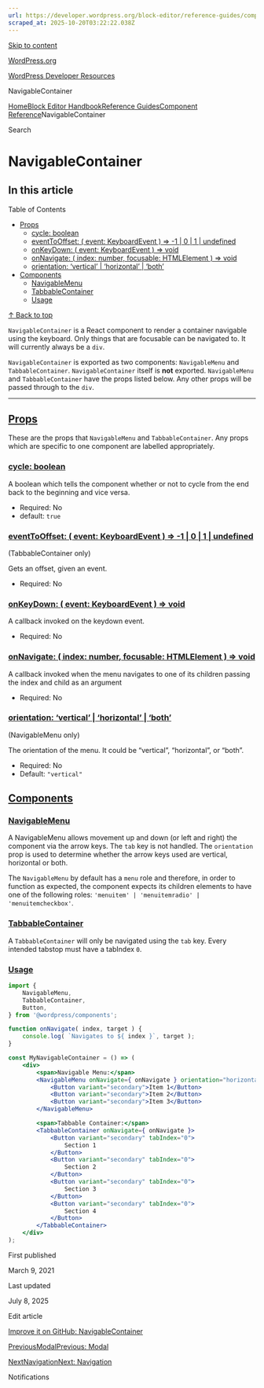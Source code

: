 ```yaml
---
url: https://developer.wordpress.org/block-editor/reference-guides/components/navigable-container
scraped_at: 2025-10-20T03:22:22.038Z
---
```


[Skip to content](https://developer.wordpress.org/block-editor/reference-guides/components/navigable-container/#wp--skip-link--target)

[WordPress.org](https://wordpress.org/)

[WordPress Developer Resources](https://developer.wordpress.org/)

NavigableContainer


[Home](https://developer.wordpress.org/)[Block Editor Handbook](https://developer.wordpress.org/block-editor/)[Reference Guides](https://developer.wordpress.org/block-editor/reference-guides/)[Component Reference](https://developer.wordpress.org/block-editor/reference-guides/components/)NavigableContainer

Search

# NavigableContainer

## In this article

Table of Contents

- [Props](https://developer.wordpress.org/block-editor/reference-guides/components/navigable-container/#props)
  - [cycle: boolean](https://developer.wordpress.org/block-editor/reference-guides/components/navigable-container/#cycle-boolean)
  - [eventToOffset: ( event: KeyboardEvent ) => -1 \| 0 \| 1 \| undefined](https://developer.wordpress.org/block-editor/reference-guides/components/navigable-container/#eventtooffset-event-keyboardevent-1-0-1-undefined)
  - [onKeyDown: ( event: KeyboardEvent ) => void](https://developer.wordpress.org/block-editor/reference-guides/components/navigable-container/#onkeydown-event-keyboardevent-void)
  - [onNavigate: ( index: number, focusable: HTMLElement ) => void](https://developer.wordpress.org/block-editor/reference-guides/components/navigable-container/#onnavigate-index-number-focusable-htmlelement-void)
  - [orientation: ‘vertical’ \| ‘horizontal’ \| ‘both’](https://developer.wordpress.org/block-editor/reference-guides/components/navigable-container/#orientation-vertical-horizontal-both)
- [Components](https://developer.wordpress.org/block-editor/reference-guides/components/navigable-container/#components)
  - [NavigableMenu](https://developer.wordpress.org/block-editor/reference-guides/components/navigable-container/#navigablemenu)
  - [TabbableContainer](https://developer.wordpress.org/block-editor/reference-guides/components/navigable-container/#tabbablecontainer)
  - [Usage](https://developer.wordpress.org/block-editor/reference-guides/components/navigable-container/#usage)

[↑ Back to top](https://developer.wordpress.org/block-editor/reference-guides/components/navigable-container/#wp--skip-link--target)

`NavigableContainer` is a React component to render a container navigable using the keyboard. Only things that are focusable can be navigated to. It will currently always be a `div`.

`NavigableContainer` is exported as two components: `NavigableMenu` and `TabbableContainer`. `NavigableContainer` itself is **not** exported. `NavigableMenu` and `TabbableContainer` have the props listed below. Any other props will be passed through to the `div`.

* * *

## [Props](https://developer.wordpress.org/block-editor/reference-guides/components/navigable-container/\#props)

These are the props that `NavigableMenu` and `TabbableContainer`. Any props which are specific to one component are labelled appropriately.

### [cycle: boolean](https://developer.wordpress.org/block-editor/reference-guides/components/navigable-container/\#cycle-boolean)

A boolean which tells the component whether or not to cycle from the end back to the beginning and vice versa.

- Required: No
- default: `true`

### [eventToOffset: ( event: KeyboardEvent ) => -1 \| 0 \| 1 \| undefined](https://developer.wordpress.org/block-editor/reference-guides/components/navigable-container/\#eventtooffset-event-keyboardevent-1-0-1-undefined)

(TabbableContainer only)

Gets an offset, given an event.

- Required: No

### [onKeyDown: ( event: KeyboardEvent ) => void](https://developer.wordpress.org/block-editor/reference-guides/components/navigable-container/\#onkeydown-event-keyboardevent-void)

A callback invoked on the keydown event.

- Required: No

### [onNavigate: ( index: number, focusable: HTMLElement ) => void](https://developer.wordpress.org/block-editor/reference-guides/components/navigable-container/\#onnavigate-index-number-focusable-htmlelement-void)

A callback invoked when the menu navigates to one of its children passing the index and child as an argument

- Required: No

### [orientation: ‘vertical’ \| ‘horizontal’ \| ‘both’](https://developer.wordpress.org/block-editor/reference-guides/components/navigable-container/\#orientation-vertical-horizontal-both)

(NavigableMenu only)

The orientation of the menu. It could be “vertical”, “horizontal”, or “both”.

- Required: No
- Default: `"vertical"`

## [Components](https://developer.wordpress.org/block-editor/reference-guides/components/navigable-container/\#components)

### [NavigableMenu](https://developer.wordpress.org/block-editor/reference-guides/components/navigable-container/\#navigablemenu)

A NavigableMenu allows movement up and down (or left and right) the component via the arrow keys. The `tab` key is not handled. The `orientation` prop is used to determine whether the arrow keys used are vertical, horizontal or both.

The `NavigableMenu` by default has a `menu` role and therefore, in order to function as expected, the component expects its children elements to have one of the following roles: `'menuitem' | 'menuitemradio' | 'menuitemcheckbox'`.

### [TabbableContainer](https://developer.wordpress.org/block-editor/reference-guides/components/navigable-container/\#tabbablecontainer)

A `TabbableContainer` will only be navigated using the `tab` key. Every intended tabstop must have a tabIndex `0`.

### [Usage](https://developer.wordpress.org/block-editor/reference-guides/components/navigable-container/\#usage)

```jsx
import {
    NavigableMenu,
    TabbableContainer,
    Button,
} from '@wordpress/components';

function onNavigate( index, target ) {
    console.log( `Navigates to ${ index }`, target );
}

const MyNavigableContainer = () => (
    <div>
        <span>Navigable Menu:</span>
        <NavigableMenu onNavigate={ onNavigate } orientation="horizontal">
            <Button variant="secondary">Item 1</Button>
            <Button variant="secondary">Item 2</Button>
            <Button variant="secondary">Item 3</Button>
        </NavigableMenu>

        <span>Tabbable Container:</span>
        <TabbableContainer onNavigate={ onNavigate }>
            <Button variant="secondary" tabIndex="0">
                Section 1
            </Button>
            <Button variant="secondary" tabIndex="0">
                Section 2
            </Button>
            <Button variant="secondary" tabIndex="0">
                Section 3
            </Button>
            <Button variant="secondary" tabIndex="0">
                Section 4
            </Button>
        </TabbableContainer>
    </div>
);

```

First published

March 9, 2021

Last updated

July 8, 2025

Edit article

[Improve it on GitHub: NavigableContainer](https://github.com/WordPress/gutenberg/edit/trunk/packages/components/src/navigable-container/README.md)

[PreviousModalPrevious: Modal](https://developer.wordpress.org/block-editor/reference-guides/components/modal/)

[NextNavigationNext: Navigation](https://developer.wordpress.org/block-editor/reference-guides/components/navigation/)

Notifications